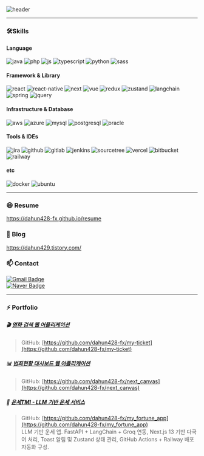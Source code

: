 <!--
## Hi there 👋
-->

![header](https://capsule-render.vercel.app/api?type=waving&color=gradient&height=300&section=header&text=I%20Love%20Web!&fontSize=60&desc=This%20is%20Jung's%20github)

---

### 🛠️Skills   

#### Language   
![java](https://img.shields.io/badge/Java-ED8B00?style=for-the-badge&logo=openjdk&logoColor=white)
![php](https://img.shields.io/badge/PHP-777BB4?style=for-the-badge&logo=php&logoColor=white)
![js](https://img.shields.io/badge/JavaScript-F7DF1E?style=for-the-badge&logo=JavaScript&logoColor=white)
![typescript](https://img.shields.io/badge/TypeScript-007ACC?style=for-the-badge&logo=typescript&logoColor=white)
![python](https://img.shields.io/badge/Python-3776AB?style=for-the-badge&logo=python&logoColor=white)
![sass](https://img.shields.io/badge/Sass-CC6699?style=for-the-badge&logo=sass&logoColor=white)   

#### Framework & Library   
![react](https://img.shields.io/badge/React-20232A?style=for-the-badge&logo=react&logoColor=61DAFB)
![react-native](https://img.shields.io/badge/React_Native-20232A?style=for-the-badge&logo=react&logoColor=61DAFB)
![next](https://img.shields.io/badge/Next.js-000?logo=nextdotjs&logoColor=fff&style=for-the-badge)
![vue](https://img.shields.io/badge/Vue.js-4FC08D?style=for-the-badge&logo=vue.js&logoColor=white)
![redux](https://img.shields.io/badge/Redux-593D88?style=for-the-badge&logo=redux&logoColor=white)
![zustand](https://img.shields.io/badge/Zustand-000000?style=for-the-badge&logo=Zustand&logoColor=white)
![langchain](https://img.shields.io/badge/LangChain-000000?style=for-the-badge&logo=data:image/svg+xml;base64,PHN2Zy8+)
![spring](https://img.shields.io/badge/Spring-6DB33F?style=for-the-badge&logo=spring&logoColor=white)
![jquery](https://img.shields.io/badge/jQuery-0769AD?style=for-the-badge&logo=jquery&logoColor=white)

#### Infrastructure & Database
![aws](https://img.shields.io/badge/Amazon_AWS-232F3E?style=for-the-badge&logo=amazon-aws&logoColor=white)
![azure](https://img.shields.io/badge/Microsoft_Azure-0089D6?style=for-the-badge&logo=microsoft-azure&logoColor=white)
![mysql](https://img.shields.io/badge/MySQL-005C84?style=for-the-badge&logo=mysql&logoColor=white)
![postgresql](https://img.shields.io/badge/PostgreSQL-336791?style=for-the-badge&logo=postgresql&logoColor=white)
![oracle](https://img.shields.io/badge/Oracle-F80000?style=for-the-badge&logo=oracle&logoColor=black)

#### Tools & IDEs
![jira](https://img.shields.io/badge/Jira-0052CC?style=for-the-badge&logo=Jira&logoColor=white)
![github](https://img.shields.io/badge/GitHub-100000?style=for-the-badge&logo=github&logoColor=white)
![gitlab](https://img.shields.io/badge/GitLab-FC6D26?style=for-the-badge&logo=gitlab&logoColor=white)
![jenkins](https://img.shields.io/badge/Jenkins-D24939?style=for-the-badge&logo=Jenkins&logoColor=white)
![sourcetree](https://img.shields.io/badge/Sourcetree-0052CC?style=for-the-badge&logo=Sourcetree&logoColor=white)
![vercel](https://img.shields.io/badge/Vercel-000000?style=for-the-badge&logo=vercel&logoColor=white)
![bitbucket](https://img.shields.io/badge/Bitbucket-0747a6?style=for-the-badge&logo=bitbucket&logoColor=white)
![railway](https://img.shields.io/badge/Railway-000000?style=for-the-badge&logo=railway&logoColor=white)

#### etc   
![docker](https://img.shields.io/badge/docker-%230db7ed.svg?style=for-the-badge&logo=docker&logoColor=white)
![ubuntu](https://img.shields.io/badge/Ubuntu-E95420?style=for-the-badge&logo=ubuntu&logoColor=white)

---

### 😄 Resume   
https://dahun428-fx.github.io/resume   

### 🌱 Blog  
https://dahun429.tistory.com/

### 📫 Contact  
[![Gmail Badge](https://img.shields.io/badge/Gmail-d14836?style=flat-square&logo=Gmail&logoColor=white&link=mailto:rubcustomer@gmail.com)](mailto:rubcustomer@gmail.com)  
[![Naver Badge](https://img.shields.io/badge/Naver-03C75A?style=flat-square&logo=Naver&logoColor=white&link=mailto:dahun428@naver.com)](mailto:dahun428@naver.com)

---

### ⚡ Portfolio   

##### 🎬 [영화 검색 웹 어플리케이션](https://my-ticket-theta.vercel.app/)  
> GitHub: [https://github.com/dahun428-fx/my-ticket](https://github.com/dahun428-fx/my-ticket)

##### 📊 [범죄현황 대시보드 웹 어플리케이션](https://next-canvas-pied.vercel.app/)  
> GitHub: [https://github.com/dahun428-fx/next_canvas](https://github.com/dahun428-fx/next_canvas)

##### 🔮 [운세TMI - LLM 기반 운세 서비스](https://my-fortune-app-five.vercel.app/ko)  
> GitHub: [https://github.com/dahun428-fx/my_fortune_app](https://github.com/dahun428-fx/my_fortune_app)  
> LLM 기반 운세 앱. FastAPI + LangChain + Groq 연동, Next.js 13 기반 다국어 처리, Toast 알림 및 Zustand 상태 관리, GitHub Actions + Railway 배포 자동화 구성.
